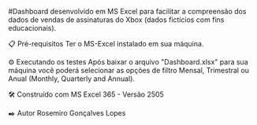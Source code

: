 #Dashboard desenvolvido em MS Excel para facilitar a compreensão dos dados de vendas de assinaturas do Xbox (dados fictícios com fins educacionais).

📋 Pré-requisitos Ter o MS-Excel instalado em sua máquina.

⚙️ Executando os testes Após baixar o arquivo "Dashboard.xlsx" para sua máquina você poderá selecionar as opções de filtro Mensal, Trimestral ou Anual (Monthly, Quarterly and Annual).

🛠️ Construído com MS Excel 365 - Versão 2505

✒️ Autor Rosemiro Gonçalves Lopes
